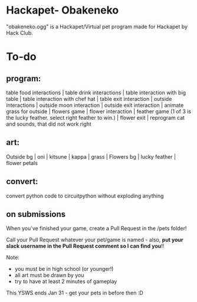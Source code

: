 # Hackapet- Obakeneko
"obakeneko.ogg" is a Hackapet/Virtual pet program made for Hackapet by Hack Club. 

# To-do
## program:
table food interactions | table drink interactions | table interaction with big table | table interaction with chef hat | table exit interaction | outside interactions | outside moon interaction | outside exit interaction | animate grass for outside | flowers game | flower interaction | feather game (1 of 3 is the lucky feather. select right feather to win.) | flower exit | reprogram cat and sounds, that did not work right
## art:
Outside bg | oni | kitsune | kappa | grass | Flowers bg | lucky feather | flower petals

## convert:
convert python code to circuitpython without exploding anything

## on submissions

When you've finished your game, create a Pull Request in the /pets folder! 

Call your Pull Request whatever your pet/game is named - also, **put your slack username in the Pull Request comment so I can find you**!!

Note:
- you must be in high school (or younger!)
- all art must be drawn by you
- try to have at least 2 minutes of gameplay

This YSWS ends Jan 31 - get your pets in before then :D

